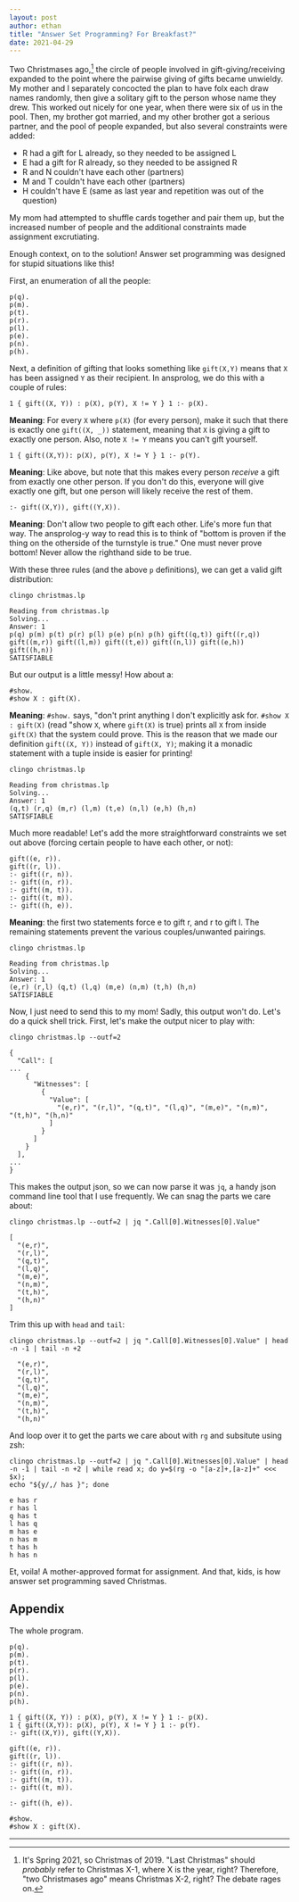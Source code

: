 ```yaml
---
layout: post
author: ethan
title: "Answer Set Programming? For Breakfast?"
date: 2021-04-29
---
```


Two Christmases ago,[^1] the circle of people involved in
gift-giving/receiving expanded to the point where the pairwise giving of
gifts became unwieldy. My mother and I separately concocted the plan to
have folx each draw names randomly, then give a solitary gift to the
person whose name they drew. This worked out nicely for one year, when
there were six of us in the pool. Then, my brother got married, and my
other brother got a serious partner, and the pool of people expanded,
but also several constraints were added:

- R had a gift for L already, so they needed to be assigned L
- E had a gift for R already, so they needed to be assigned R
- R and N couldn't have each other (partners)
- M and T couldn't have each other (partners)
- H couldn't have E (same as last year and repetition was out of the
  question)

My mom had attempted to shuffle cards together and pair them up, but the
increased number of people and the additional constraints made
assignment excrutiating.

Enough context, on to the solution! Answer set programming was designed
for stupid situations like this!

First, an enumeration of all the people:

```ansprolog
p(q).
p(m).
p(t).
p(r).
p(l).
p(e).
p(n).
p(h).
```

Next, a definition of gifting that looks something like `gift(X,Y)`
means that `X` has been assigned `Y` as their recipient. In ansprolog,
we do this with a couple of rules:

```ansprolog
1 { gift((X, Y)) : p(X), p(Y), X != Y } 1 :- p(X).
```

**Meaning**: For every `X` where `p(X)` (for every person), make it such
that there is exactly one `gift((X, _))` statement, meaning that `X` is
giving a gift to exactly one person. Also, note `X != Y` means you can't
gift yourself.

```ansprolog
1 { gift((X,Y)): p(X), p(Y), X != Y } 1 :- p(Y).
```

**Meaning**: Like above, but note that this makes every person
_receive_ a gift from exactly one other person. If you don't do this,
everyone will give exactly one gift, but one person will likely receive
the rest of them.

```ansprolog
:- gift((X,Y)), gift((Y,X)).
```

**Meaning**: Don't allow two people to gift each other. Life's more fun
that way. The ansprolog-y way to read this is to think of "bottom is
proven if the thing on the otherside of the turnstyle is true." One must
never prove bottom! Never allow the righthand side to be true. 

With these three rules (and the above `p` definitions), we can get a
valid gift distribution:

```
clingo christmas.lp

Reading from christmas.lp
Solving...
Answer: 1
p(q) p(m) p(t) p(r) p(l) p(e) p(n) p(h) gift((q,t)) gift((r,q))
gift((m,r)) gift((l,m)) gift((t,e)) gift((n,l)) gift((e,h)) gift((h,n))
SATISFIABLE
```

But our output is a little messy! How about a:

```ansprolog
#show.
#show X : gift(X).
```

**Meaning**: `#show.` says, "don't print anything I don't explicitly ask for.
`#show X : gift(X)` (read "show `X`, where `gift(X)` is true) prints all
`X` from inside `gift(X)` that the system could prove. This is the
reason that we made our definition `gift((X, Y))` instead of `gift(X,
Y)`; making it a monadic statement with a tuple inside is easier for
printing!

```
clingo christmas.lp

Reading from christmas.lp
Solving...
Answer: 1
(q,t) (r,q) (m,r) (l,m) (t,e) (n,l) (e,h) (h,n)
SATISFIABLE
```

Much more readable! Let's add the more straightforward constraints we
set out above (forcing certain people to have each other, or not):

```ansprolog
gift((e, r)).
gift((r, l)).
:- gift((r, n)).
:- gift((n, r)).
:- gift((m, t)).
:- gift((t, m)).
:- gift((h, e)).
```

**Meaning**: the first two statements force e to gift r, and r to gift
l. The remaining statements prevent the various couples/unwanted
pairings.

```
clingo christmas.lp

Reading from christmas.lp
Solving...
Answer: 1
(e,r) (r,l) (q,t) (l,q) (m,e) (n,m) (t,h) (h,n)
SATISFIABLE
```

Now, I just need to send this to my mom! Sadly, this output won't do.
Let's do a quick shell trick. First, let's make the output nicer to play
with:

```
clingo christmas.lp --outf=2

{
  "Call": [
...
    {
      "Witnesses": [
        {
          "Value": [
            "(e,r)", "(r,l)", "(q,t)", "(l,q)", "(m,e)", "(n,m)",
"(t,h)", "(h,n)"
          ]
        }
      ]
    }
  ],
...
}

```

This makes the output json, so we can now parse it was `jq`, a handy
json command line tool that I use frequently. We can snag the parts we
care about:

```
clingo christmas.lp --outf=2 | jq ".Call[0].Witnesses[0].Value"

[
  "(e,r)",
  "(r,l)",
  "(q,t)",
  "(l,q)",
  "(m,e)",
  "(n,m)",
  "(t,h)",
  "(h,n)"
]
```

Trim this up with `head` and `tail`:

```
clingo christmas.lp --outf=2 | jq ".Call[0].Witnesses[0].Value" | head
-n -1 | tail -n +2

  "(e,r)",
  "(r,l)",
  "(q,t)",
  "(l,q)",
  "(m,e)",
  "(n,m)",
  "(t,h)",
  "(h,n)"
```

And loop over it to get the parts we care about with `rg` and subsitute
using zsh:

```
clingo christmas.lp --outf=2 | jq ".Call[0].Witnesses[0].Value" | head
-n -1 | tail -n +2 | while read x; do y=$(rg -o "[a-z]+,[a-z]+" <<< $x);
echo "${y/,/ has }"; done

e has r
r has l
q has t
l has q
m has e
n has m
t has h
h has n
```

Et, voila! A mother-approved format for assignment. And that, kids, is
how answer set programming saved Christmas.

## Appendix

The whole program.

```ansprolog
p(q).
p(m).
p(t).
p(r).
p(l).
p(e).
p(n).
p(h).

1 { gift((X, Y)) : p(X), p(Y), X != Y } 1 :- p(X).
1 { gift((X,Y)): p(X), p(Y), X != Y } 1 :- p(Y).
:- gift((X,Y)), gift((Y,X)).

gift((e, r)).
gift((r, l)).
:- gift((r, n)).
:- gift((n, r)).
:- gift((m, t)).
:- gift((t, m)).

:- gift((h, e)).

#show.
#show X : gift(X).
```

---

[^1]:
    It's Spring 2021, so Christmas of 2019. "Last Christmas" should
    _probably_ refer to Christmas X-1, where X is the year, right?
    Therefore, "two Christmases ago" means Christmas X-2, right? The
    debate rages on.
